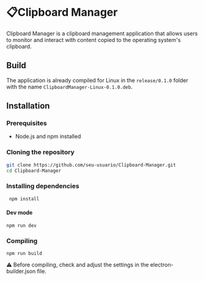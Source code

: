 # 📋Clipboard Manager

Clipboard Manager is a clipboard management application that allows users to monitor and interact with content copied to the operating system's clipboard.

## Build

The application is already compiled for Linux in the `release/0.1.0` folder with the name `ClipboardManager-Linux-0.1.0.deb`.

## Installation

### Prerequisites

- Node.js and npm installed

### Cloning the repository

```bash
git clone https://github.com/seu-usuario/Clipboard-Manager.git
cd Clipboard-Manager
```

### Installing dependencies

```bash
 npm install
```

#### Dev mode

```devmode
npm run dev
```

### Compiling

```compile
npm run build
```

⚠️ Before compiling, check and adjust the settings in the electron-builder.json file.
